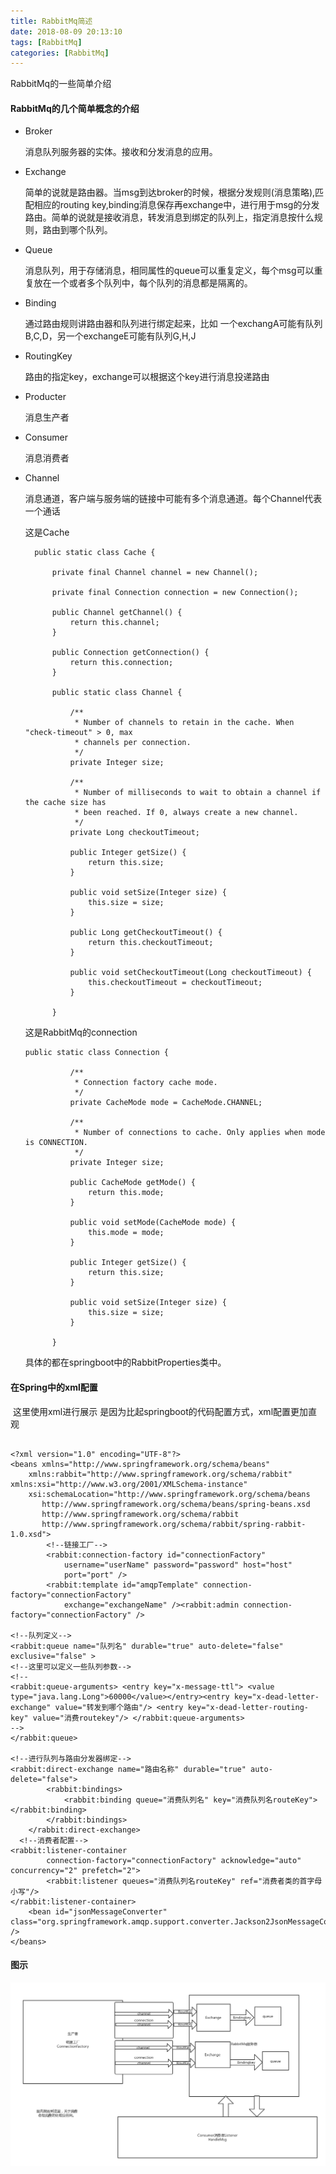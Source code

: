 ```yaml
---
title: RabbitMq简述
date: 2018-08-09 20:13:10
tags: [RabbitMq]
categories: [RabbitMq]
---
```


RabbitMq的一些简单介绍<!--more-->

#### RabbitMq的几个简单概念的介绍

* Broker

  消息队列服务器的实体。接收和分发消息的应用。

* Exchange

  简单的说就是路由器。当msg到达broker的时候，根据分发规则(消息策略),匹配相应的routing key,binding消息保存再exchange中，进行用于msg的分发路由。简单的说就是接收消息，转发消息到绑定的队列上，指定消息按什么规则，路由到哪个队列。  

* Queue

  消息队列，用于存储消息，相同属性的queue可以重复定义，每个msg可以重复放在一个或者多个队列中，每个队列的消息都是隔离的。

* Binding

  通过路由规则讲路由器和队列进行绑定起来，比如 一个exchangA可能有队列B,C,D，另一个exchangeE可能有队列G,H,J

* RoutingKey 

  路由的指定key，exchange可以根据这个key进行消息投递路由

* Producter 

  消息生产者

* Consumer

  消息消费者

* Channel

  消息通道，客户端与服务端的链接中可能有多个消息通道。每个Channel代表一个通话

  这是Cache

  ```
  	public static class Cache {
  
  		private final Channel channel = new Channel();
  
  		private final Connection connection = new Connection();
  
  		public Channel getChannel() {
  			return this.channel;
  		}
  
  		public Connection getConnection() {
  			return this.connection;
  		}
  
  		public static class Channel {
  
  			/**
  			 * Number of channels to retain in the cache. When "check-timeout" > 0, max
  			 * channels per connection.
  			 */
  			private Integer size;
  
  			/**
  			 * Number of milliseconds to wait to obtain a channel if the cache size has
  			 * been reached. If 0, always create a new channel.
  			 */
  			private Long checkoutTimeout;
  
  			public Integer getSize() {
  				return this.size;
  			}
  
  			public void setSize(Integer size) {
  				this.size = size;
  			}
  
  			public Long getCheckoutTimeout() {
  				return this.checkoutTimeout;
  			}
  
  			public void setCheckoutTimeout(Long checkoutTimeout) {
  				this.checkoutTimeout = checkoutTimeout;
  			}
  
  		}
  ```

  这是RabbitMq的connection

  ```
  public static class Connection {
  
  			/**
  			 * Connection factory cache mode.
  			 */
  			private CacheMode mode = CacheMode.CHANNEL;
  
  			/**
  			 * Number of connections to cache. Only applies when mode is CONNECTION.
  			 */
  			private Integer size;
  
  			public CacheMode getMode() {
  				return this.mode;
  			}
  
  			public void setMode(CacheMode mode) {
  				this.mode = mode;
  			}
  
  			public Integer getSize() {
  				return this.size;
  			}
  
  			public void setSize(Integer size) {
  				this.size = size;
  			}
  
  		}
  ```

  具体的都在springboot中的RabbitProperties类中。

#### 在Spring中的xml配置

​	这里使用xml进行展示 是因为比起springboot的代码配置方式，xml配置更加直观

```

<?xml version="1.0" encoding="UTF-8"?>
<beans xmlns="http://www.springframework.org/schema/beans"
	xmlns:rabbit="http://www.springframework.org/schema/rabbit" xmlns:xsi="http://www.w3.org/2001/XMLSchema-instance"
	xsi:schemaLocation="http://www.springframework.org/schema/beans
       http://www.springframework.org/schema/beans/spring-beans.xsd
       http://www.springframework.org/schema/rabbit
       http://www.springframework.org/schema/rabbit/spring-rabbit-1.0.xsd">
        <!--链接工厂-->
        <rabbit:connection-factory id="connectionFactory"
            username="userName" password="password" host="host"
            port="port" />
        <rabbit:template id="amqpTemplate" connection-factory="connectionFactory"
            exchange="exchangeName" /><rabbit:admin connection-factory="connectionFactory" />
		
<!--队列定义-->
<rabbit:queue name="队列名" durable="true" auto-delete="false" exclusive="false" > 
<!--这里可以定义一些队列参数-->
<!--
<rabbit:queue-arguments> <entry key="x-message-ttl"> <value type="java.lang.Long">60000</value></entry><entry key="x-dead-letter-exchange" value="转发到哪个路由"/> <entry key="x-dead-letter-routing-key" value="消费routekey"/> </rabbit:queue-arguments>
-->
</rabbit:queue>

<!--进行队列与路由分发器绑定-->
<rabbit:direct-exchange name="路由名称" durable="true" auto-delete="false">
        <rabbit:bindings>
			<rabbit:binding queue="消费队列名" key="消费队列名routeKey"></rabbit:binding>
        </rabbit:bindings>
    </rabbit:direct-exchange>
  <!--消费者配置-->
<rabbit:listener-container
		connection-factory="connectionFactory" acknowledge="auto" concurrency="2" prefetch="2">
		<rabbit:listener queues="消费队列名routeKey" ref="消费者类的首字母小写"/>
</rabbit:listener-container>
    <bean id="jsonMessageConverter" class="org.springframework.amqp.support.converter.Jackson2JsonMessageConverter" />
</beans> 
```





#### 图示

![RabbitMq图示](RabbitMq简述/RabbitMq图解.png)

